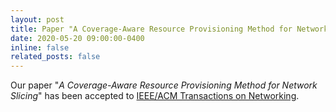 ```yaml
---
layout: post
title: Paper "A Coverage-Aware Resource Provisioning Method for Network Slicing" has been accepted to TON
date: 2020-05-20 09:00:00-0400
inline: false
related_posts: false
---
```


Our paper "*A Coverage-Aware Resource Provisioning Method for Network Slicing*" has been accepted to [IEEE/ACM Transactions on Networking](https://ieeexplore.ieee.org/document/9187556/).
